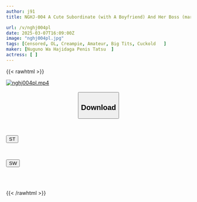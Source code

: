 ```yaml
---
author: j91
title: NGHJ-004 A Cute Subordinate (with A Boyfriend) And Her Boss (married) Compete In A Rock-paper-scissors Match For A Big Prize! The Boss Says, "There's No Way I'd Be Turned On By My Subordinate!" But His Dick Gets Rock Hard. "Isn't It Big?" The Female Subordinate Is Also Embarrassed And Sexually Aroused, Saying, "It's A Secret..." And Has An Affair With Her Boss And Gets Creampied.

url: /v/nghj004pl
date: 2025-03-07T16:09:00Z
image: "nghj004pl.jpg"
tags: [Censored, OL, Creampie, Amateur, Big Tits, Cuckold	]
maker: [Nuguno Wa Hajidaga Penis Tatsu  ]
actress: [ ]
---
```



{{< rawhtml >}}

<div class="video" data-videoid="bzB6R8K6DvsParo">
    <a href="javascript:;">
        <img src="/v/nghj004pl/nghj004pl.jpg" width="WIDTH" height="HEIGHT" alt="nghj004pl.mp4" loading="lazy">
    </a>
</div>

<script type="text/javascript" src="https://j91.asia/asset/on-demand-st.js"></script>

<br>
  <link rel="stylesheet" href="https://j91.asia/asset/bs5.css">
  
  <center>
  <button class="btn btn-primary" type="button" data-bs-toggle="collapse" data-bs-target=".multi-collapse" aria-expanded="false" aria-controls="multiCollapseExample1 multiCollapseExample2"><h2>Download</h2></button></center>
</p>
<div class="row">
  <div class="col">
    <div class="collapse multi-collapse" id="multiCollapseExample1">
      <div class="card card-body">
	      	      <br>
<div class="buttons">  
<p><a href="/v/nghj004pl/st.html" target="_blank"><button class="btn-hover color-3"><i class="fa fa-download"></i> ST</button></a></p></div>
    </div>
  </div>
</div>
  <div class="col">
    <div class="collapse multi-collapse" id="multiCollapseExample2">
      <div class="card card-body">
	      <br>
<div class="buttons">
<p><a href="/v/nghj004pl/sw.html" target="_blank"><button class="btn-hover color-2"><i class="fa fa-download"></i> SW</button></a></p></div>
<br><br>
      </div>
    </div>
  </div>
</div>

{{< /rawhtml >}}